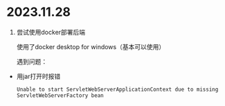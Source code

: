 # 2023.11.28

1. 尝试使用docker部署后端

   使用了docker desktop for windows（基本可以使用）

   遇到问题：

- 用jar打开时报错

  ```
  Unable to start ServletWebServerApplicationContext due to missing ServletWebServerFactory bean
  ```

  